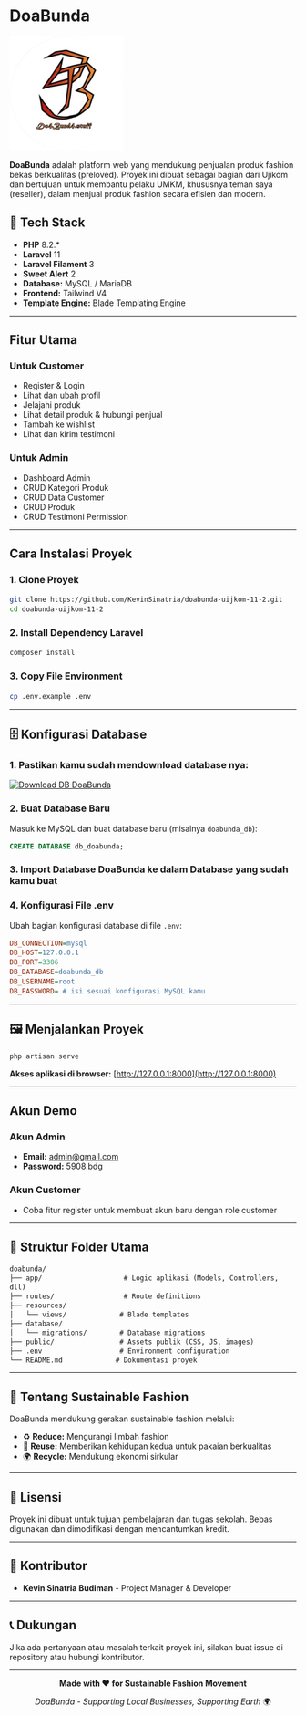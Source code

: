 # DoaBunda

<img width="200" src="./public/favicon.png">

**DoaBunda** adalah platform web yang mendukung penjualan produk fashion bekas berkualitas (preloved). Proyek ini dibuat sebagai bagian dari Ujikom dan bertujuan untuk membantu pelaku UMKM, khususnya teman saya (reseller), dalam menjual produk fashion secara efisien dan modern.

## 🔧 Tech Stack

- **PHP** 8.2.*
- **Laravel** 11
- **Laravel Filament** 3
- **Sweet Alert** 2
- **Database:** MySQL / MariaDB
- **Frontend:** Tailwind V4
- **Template Engine:** Blade Templating Engine

---

## Fitur Utama

### Untuk Customer
-  Register & Login
-  Lihat dan ubah profil
-  Jelajahi produk
-  Lihat detail produk & hubungi penjual
-  Tambah ke wishlist
-  Lihat dan kirim testimoni

### Untuk Admin
-  Dashboard Admin
-  CRUD Kategori Produk
-  CRUD Data Customer
-  CRUD Produk
-  CRUD Testimoni Permission

---

## Cara Instalasi Proyek

### 1. Clone Proyek
```bash
git clone https://github.com/KevinSinatria/doabunda-uijkom-11-2.git
cd doabunda-uijkom-11-2
```

### 2. Install Dependency Laravel
```bash
composer install
```

### 3. Copy File Environment
```bash
cp .env.example .env
```

---

## 🗄️ Konfigurasi Database

### 1. Pastikan kamu sudah mendownload database nya:
[![Download DB DoaBunda](https://img.shields.io/badge/-Download_DB_DoaBunda-0077B5?style=flat&logo=linkedin&logoColor=white)](https://www.mediafire.com/file/ssothz4wxc8d144/db_doabunda.sql/file)

### 2. Buat Database Baru
Masuk ke MySQL dan buat database baru (misalnya `doabunda_db`):

```sql
CREATE DATABASE db_doabunda;
```

### 3. Import Database DoaBunda ke dalam Database yang sudah kamu buat

### 4. Konfigurasi File .env
Ubah bagian konfigurasi database di file `.env`:

```ini
DB_CONNECTION=mysql
DB_HOST=127.0.0.1
DB_PORT=3306
DB_DATABASE=doabunda_db
DB_USERNAME=root
DB_PASSWORD= # isi sesuai konfigurasi MySQL kamu
```

---

## 🖼️ Menjalankan Proyek

```bash
php artisan serve
```

**Akses aplikasi di browser:** [http://127.0.0.1:8000](http://127.0.0.1:8000)

---

## Akun Demo

###  Akun Admin
- **Email:** admin@gmail.com
- **Password:** 5908.bdg

###  Akun Customer
- Coba fitur register untuk membuat akun baru dengan role customer

---

## 📁 Struktur Folder Utama

```
doabunda/
├── app/                    # Logic aplikasi (Models, Controllers, dll)
├── routes/                 # Route definitions
├── resources/
│   └── views/             # Blade templates
├── database/
│   └── migrations/        # Database migrations
├── public/                # Assets publik (CSS, JS, images)
├── .env                   # Environment configuration
└── README.md             # Dokumentasi proyek
```

---

## 🌱 Tentang Sustainable Fashion

DoaBunda mendukung gerakan sustainable fashion melalui:
- ♻️ **Reduce:** Mengurangi limbah fashion
- 🔄 **Reuse:** Memberikan kehidupan kedua untuk pakaian berkualitas
- 🌍 **Recycle:** Mendukung ekonomi sirkular

---

## 📄 Lisensi

Proyek ini dibuat untuk tujuan pembelajaran dan tugas sekolah. Bebas digunakan dan dimodifikasi dengan mencantumkan kredit.

---

## 🤝 Kontributor

- **Kevin Sinatria Budiman** - Project Manager & Developer

---

## 📞 Dukungan

Jika ada pertanyaan atau masalah terkait proyek ini, silakan buat issue di repository atau hubungi kontributor.

---

<div align="center">
  
**Made with ❤️ for Sustainable Fashion Movement**

*DoaBunda - Supporting Local Businesses, Supporting Earth* 🌍

</div>

